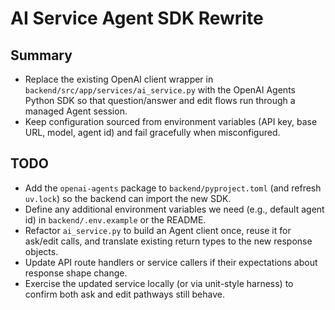 # AI Service Agent SDK Rewrite

## Summary
- Replace the existing OpenAI client wrapper in `backend/src/app/services/ai_service.py` with the OpenAI Agents Python SDK so that question/answer and edit flows run through a managed Agent session.
- Keep configuration sourced from environment variables (API key, base URL, model, agent id) and fail gracefully when misconfigured.

## TODO
- Add the `openai-agents` package to `backend/pyproject.toml` (and refresh `uv.lock`) so the backend can import the new SDK.
- Define any additional environment variables we need (e.g., default agent id) in `backend/.env.example` or the README.
- Refactor `ai_service.py` to build an Agent client once, reuse it for ask/edit calls, and translate existing return types to the new response objects.
- Update API route handlers or service callers if their expectations about response shape change.
- Exercise the updated service locally (or via unit-style harness) to confirm both ask and edit pathways still behave.
